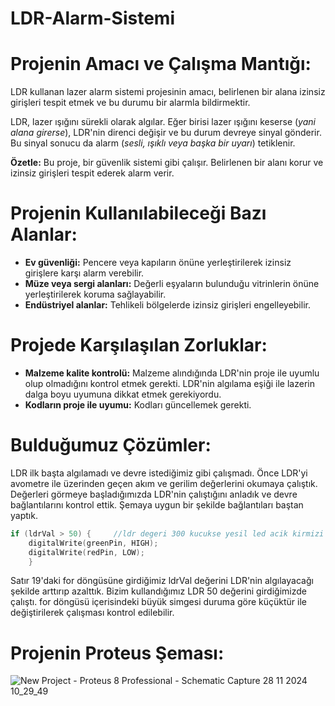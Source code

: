 # LDR-Alarm-Sistemi

# Projenin Amacı ve Çalışma Mantığı:

LDR kullanan lazer alarm sistemi projesinin amacı, belirlenen bir alana izinsiz girişleri tespit etmek ve bu durumu bir alarmla bildirmektir.

LDR, lazer ışığını sürekli olarak algılar. Eğer birisi lazer ışığını keserse (*yani alana girerse*), LDR'nin direnci değişir ve bu durum devreye sinyal gönderir. Bu sinyal sonucu da alarm (*sesli, ışıklı veya başka bir uyarı*) tetiklenir.

**Özetle:** Bu proje, bir güvenlik sistemi gibi çalışır. Belirlenen bir alanı korur ve izinsiz girişleri tespit ederek alarm verir. 

# Projenin Kullanılabileceği Bazı Alanlar:

* **Ev güvenliği:** Pencere veya kapıların önüne yerleştirilerek izinsiz girişlere karşı alarm verebilir.
* **Müze veya sergi alanları:** Değerli eşyaların bulunduğu vitrinlerin önüne yerleştirilerek koruma sağlayabilir.
* **Endüstriyel alanlar:** Tehlikeli bölgelerde izinsiz girişleri engelleyebilir.

# Projede Karşılaşılan Zorluklar:

* **Malzeme kalite kontrolü:** Malzeme alındığında LDR'nin proje ile uyumlu olup olmadığını kontrol etmek gerekti. LDR'nin algılama eşiği ile lazerin dalga boyu uyumuna dikkat etmek gerekiyordu. 
* **Kodların proje ile uyumu:** Kodları güncellemek gerekti. 

# Bulduğumuz Çözümler:

LDR ilk başta algılamadı ve devre istediğimiz gibi çalışmadı. Önce LDR'yi  avometre ile üzerinden geçen akım ve gerilim değerlerini okumaya çalıştık. Değerleri görmeye başladığımızda LDR'nin çalıştığını anladık ve devre bağlantılarını kontrol ettik. Şemaya uygun bir şekilde bağlantıları baştan yaptık. 

```c
if (ldrVal > 50) {     //ldr degeri 300 kucukse yesil led acik kirmizi led kapali olacak
    digitalWrite(greenPin, HIGH);
    digitalWrite(redPin, LOW);
    } 

```
Satır 19'daki for döngüsüne girdiğimiz ldrVal değerini LDR'nin algılayacağı şekilde arttırıp azalttık. Bizim kullandığımız LDR 50 değerini girdiğimizde çalıştı. for döngüsü içerisindeki büyük simgesi duruma göre küçüktür ile değiştirilerek çalışması kontrol edilebilir.

# Projenin Proteus Şeması:

![New Project - Proteus 8 Professional - Schematic Capture 28 11 2024 10_29_49](https://github.com/user-attachments/assets/c165cc75-641b-4282-a1c1-8d871a227a76)

